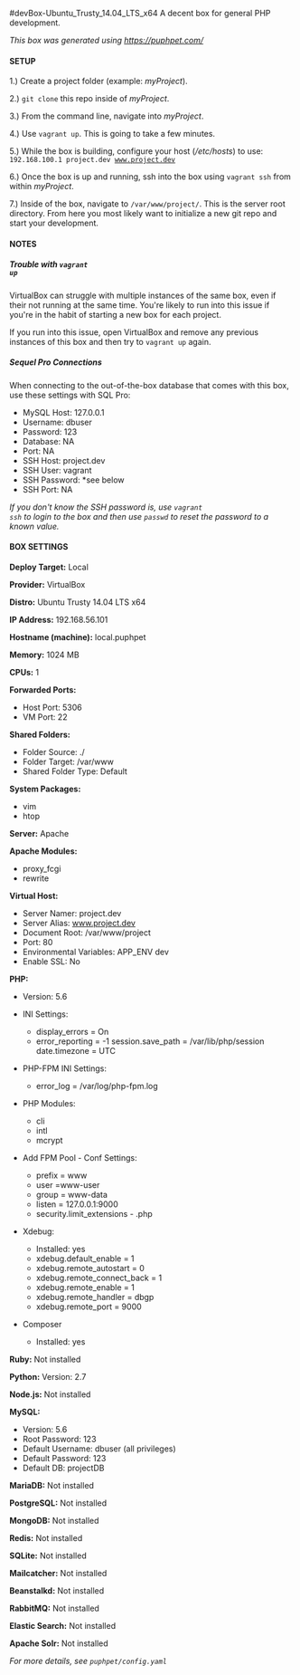 #devBox-Ubuntu_Trusty_14.04_LTS_x64
A decent box for general PHP development.

_This box was generated using https://puphpet.com/_

#### SETUP
1.) Create a project folder (example: _myProject_).

2.) <code>git clone</code> this repo inside of _myProject_.

3.) From the command line, navigate into _myProject_.

4.) Use <code>vagrant up</code>. This is going to take a few minutes. 

5.) While the box is building, configure your host (_/etc/hosts_) to use: <code>192.168.100.1 project.dev www.project.dev</code>

6.) Once the box is up and running, ssh into the box using <code>vagrant ssh</code> from within _myProject_.

7.) Inside of the box, navigate to <code>/var/www/project/</code>. This is the server root directory. From here you most likely want to initialize a new git repo and start your development. 

#### NOTES
##### Trouble with <code>vagrant up</code>
VirtualBox can struggle with multiple instances of the same box, even if their not running at the same time. You're likely to run into this issue if you're in the habit of starting a new box for each project. 

If you run into this issue, open VirtualBox and remove any previous instances of this box and then try to <code>vagrant up</code> again.


##### Sequel Pro Connections
When connecting to the out-of-the-box database that comes with this box, use these settings with SQL Pro: 
- MySQL Host: 127.0.0.1
- Username: dbuser
- Password: 123
- Database: NA
- Port: NA
- SSH Host: project.dev
- SSH User: vagrant
- SSH Password: *see below
- SSH Port: NA

_If you don't know the SSH password is, use <code>vagrant ssh</code> to login to the box and then use <code>passwd</code> to reset the password to a known value._

#### BOX SETTINGS

__Deploy Target:__ Local

__Provider:__ VirtualBox

__Distro:__ Ubuntu Trusty 14.04 LTS x64

__IP Address:__ 192.168.56.101

__Hostname (machine):__ local.puphpet

__Memory:__ 1024 MB

__CPUs:__ 1

__Forwarded Ports:__

- Host Port: 5306
- VM Port: 22

__Shared Folders:__

- Folder Source: ./
- Folder Target: /var/www
- Shared Folder Type: Default

__System Packages:__

- vim
- htop

__Server:__ Apache

__Apache Modules:__

- proxy_fcgi
- rewrite

__Virtual Host:__

- Server Namer: project.dev
- Server Alias: www.project.dev
- Document Root: /var/www/project
- Port: 80
- Environmental Variables: APP_ENV dev
- Enable SSL: No

__PHP:__

- Version: 5.6
- INI Settings: 
	- display_errors = On
	- error_reporting = -1
	session.save_path = /var/lib/php/session
	date.timezone = UTC
- PHP-FPM INI Settings:
	- error_log = /var/log/php-fpm.log
- PHP Modules:
	- cli
	- intl
	- mcrypt
- Add FPM Pool - Conf Settings:
	- prefix = www
	- user =www-user
	- group = www-data
	- listen = 127.0.0.1:9000
	- security.limit_extensions - .php
- Xdebug:

	- Installed: yes
	- xdebug.default_enable = 1
	- xdebug.remote_autostart = 0
	- xdebug.remote_connect_back = 1
	- xdebug.remote_enable = 1
	- xdebug.remote_handler = dbgp
	- xdebug.remote_port = 9000
	
- Composer
	- Installed: yes

__Ruby:__ Not installed

__Python:__ Version: 2.7

__Node.js:__ Not installed

__MySQL:__

- Version: 5.6
- Root Password: 123
- Default Username: dbuser (all privileges)
- Default Password: 123
- Default DB: projectDB

__MariaDB:__ Not installed

__PostgreSQL:__ Not installed

__MongoDB:__ Not installed

__Redis:__ Not installed

__SQLite:__ Not installed

__Mailcatcher:__ Not installed

__Beanstalkd:__ Not installed

__RabbitMQ:__ Not installed

__Elastic Search:__ Not installed

__Apache Solr:__ Not installed

_For more details, see <code>puphpet/config.yaml</code>_